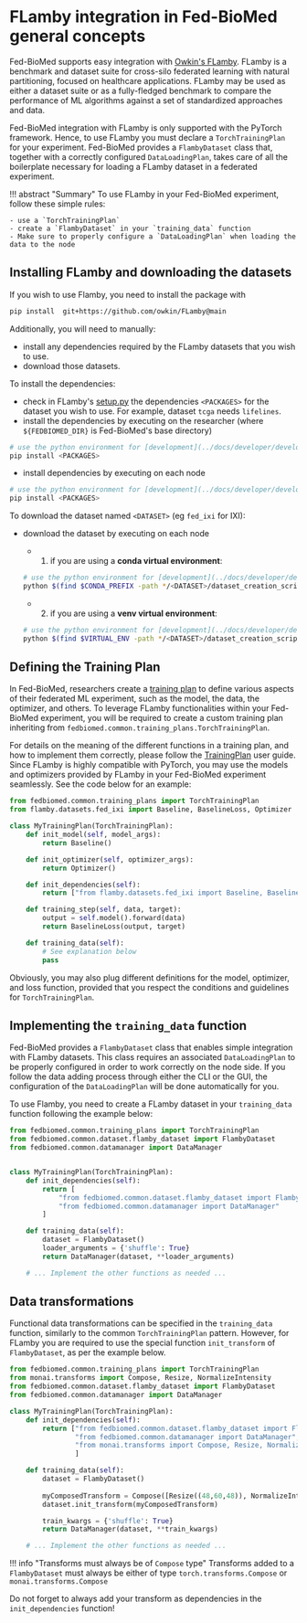 # FLamby integration in Fed-BioMed general concepts

Fed-BioMed supports easy integration with [Owkin's FLamby](https://github.com/owkin/FLamby).
FLamby is a benchmark and dataset suite for cross-silo federated learning with natural partitioning,
focused on healthcare applications. FLamby may be used as either a dataset suite or as a fully-fledged
benchmark to compare the performance of ML algorithms against a set of standardized approaches and data.

Fed-BioMed integration with FLamby is only supported with the PyTorch framework. Hence, to use FLamby you must
declare a `TorchTrainingPlan` for your experiment. Fed-BioMed provides a `FlambyDataset` class that, together
with a correctly configured `DataLoadingPlan`, takes care of all the boilerplate necessary for loading a FLamby
dataset in a federated experiment.

!!! abstract "Summary"
    To use FLamby in your Fed-BioMed experiment, follow these simple rules:

    - use a `TorchTrainingPlan`
    - create a `FlambyDataset` in your `training_data` function
    - Make sure to properly configure a `DataLoadingPlan` when loading the data to the node

## Installing FLamby and downloading the datasets

If you wish to use Flamby, you need to install the package with

```bash
pip install  git+https://github.com/owkin/FLamby@main
```

Additionally, you will need to manually:

- install any dependencies required by the FLamby datasets that you wish to use.
- download those datasets.

To install the dependencies:

* check in FLamby's [setup.py](https://github.com/owkin/FLamby/blob/main/setup.py) the dependencies `<PACKAGES>` for the dataset you wish to use. For example, dataset `tcga` needs `lifelines`.
* install the dependencies by executing on the researcher (where `${FEDBIOMED_DIR}` is Fed-BioMed's base directory)
```bash
# use the python environment for [development](../docs/developer/development-environment.md)
pip install <PACKAGES>
```
* install dependencies by executing on each node
```bash
# use the python environment for [development](../docs/developer/development-environment.md)
pip install <PACKAGES>
```

To download the dataset named `<DATASET>` (eg `fed_ixi` for IXI):

* download the dataset by executing on each node
    - 1. if you are using a **conda virtual environment**:
    ```bash
    # use the python environment for [development](../docs/developer/development-environment.md)
    python $(find $CONDA_PREFIX -path */<DATASET>/dataset_creation_scripts/download.py) -o ${FEDBIOMED_DIR}/data
    ```

    - 2. if you are using a **venv virtual environment**:
    ```bash
    # use the python environment for [development](../docs/developer/development-environment.md)
    python $(find $VIRTUAL_ENV -path */<DATASET>/dataset_creation_scripts/download.py) -o ${FEDBIOMED_DIR}/data
    ```

## Defining the Training Plan

In Fed-BioMed, researchers create a [training plan](../../user-guide/researcher/training-plan.md) 
to define various aspects of their federated ML experiment, such as the model, the data, the optimizer, and others.
To leverage FLamby functionalities within your Fed-BioMed experiment, you will be required to create a 
custom training plan inheriting from `fedbiomed.common.training_plans.TorchTrainingPlan`. 

For details on the meaning of the different functions in a training plan, and how to implement them correctly, 
please follow the [TrainingPlan](../../user-guide/researcher/training-plan.md) user guide. 
Since FLamby is highly compatible with PyTorch, you may use the models and optimizers provided by FLamby in your 
Fed-BioMed experiment seamlessly. See the code below for an example:

```python
from fedbiomed.common.training_plans import TorchTrainingPlan
from flamby.datasets.fed_ixi import Baseline, BaselineLoss, Optimizer

class MyTrainingPlan(TorchTrainingPlan):
    def init_model(self, model_args):
        return Baseline()

    def init_optimizer(self, optimizer_args):
        return Optimizer()

    def init_dependencies(self):
        return ["from flamby.datasets.fed_ixi import Baseline, BaselineLoss, Optimizer"]

    def training_step(self, data, target):
        output = self.model().forward(data)
        return BaselineLoss(output, target)

    def training_data(self):
        # See explanation below
        pass
```

Obviously, you may also plug different definitions for the model, optimizer, and loss function, provided that you
respect the conditions and guidelines for `TorchTrainingPlan`.

## Implementing the `training_data` function

Fed-BioMed provides a `FlambyDataset` class that enables simple integration with FLamby datasets. This class requires 
an associated `DataLoadingPlan` to be properly configured in order to work correctly on the node side. If you follow
the data adding process through either the CLI or the GUI, the configuration of the `DataLoadingPlan` will be done
automatically for you. 

To use Flamby, you need to create a FLamby dataset in your `training_data` function following the example below:
```python
from fedbiomed.common.training_plans import TorchTrainingPlan
from fedbiomed.common.dataset.flamby_dataset import FlambyDataset
from fedbiomed.common.datamanager import DataManager


class MyTrainingPlan(TorchTrainingPlan):
    def init_dependencies(self):
        return [
            "from fedbiomed.common.dataset.flamby_dataset import FlambyDataset",
            "from fedbiomed.common.datamanager import DataManager"
        ]

    def training_data(self):
        dataset = FlambyDataset()
        loader_arguments = {'shuffle': True}
        return DataManager(dataset, **loader_arguments)

    # ... Implement the other functions as needed ...
```

## Data transformations

Functional data transformations can be specified in the `training_data` function, similarly to the common 
`TorchTrainingPlan` pattern. However, for FLamby you are required to use the special function `init_transform` of
`FlambyDataset`, as per the example below.

```python
from fedbiomed.common.training_plans import TorchTrainingPlan
from monai.transforms import Compose, Resize, NormalizeIntensity
from fedbiomed.common.dataset.flamby_dataset import FlambyDataset
from fedbiomed.common.datamanager import DataManager

class MyTrainingPlan(TorchTrainingPlan):
    def init_dependencies(self):
        return ["from fedbiomed.common.dataset.flamby_dataset import FlambyDataset", 
                "from fedbiomed.common.datamanager import DataManager",
                "from monai.transforms import Compose, Resize, NormalizeIntensity",
                ]

    def training_data(self):
        dataset = FlambyDataset()
        
        myComposedTransform = Compose([Resize((48,60,48)), NormalizeIntensity()])
        dataset.init_transform(myComposedTransform)

        train_kwargs = {'shuffle': True}
        return DataManager(dataset, **train_kwargs)

    # ... Implement the other functions as needed ...
```

!!! info "Transforms must always be of `Compose` type"
    Transforms added to a `FlambyDataset` must always be either of type `torch.transforms.Compose` or
    `monai.transforms.Compose`

Do not forget to always add your transform as dependencies in the `init_dependencies` function!
